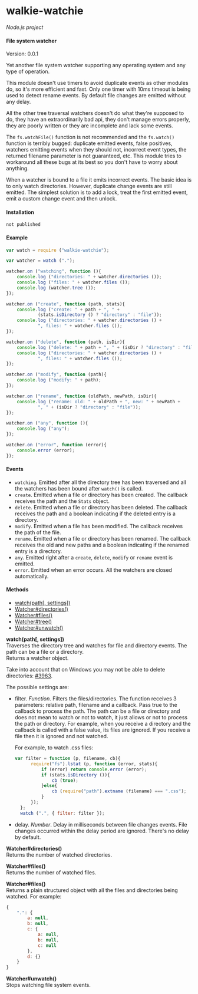 walkie-watchie
==============

_Node.js project_

#### File system watcher ####

Version: 0.0.1

Yet another file system watcher supporting any operating system and any type of operation.

This module doesn't use timers to avoid duplicate events as other modules do, so it's more efficient and fast. Only one timer with 10ms timeout is being used to detect rename events. By default file changes are emitted without any delay.

All the other tree traversal watchers doesn't do what they're supposed to do, they have an extraordinarily bad api, they don't manage errors properly, they are poorly written or they are incomplete and lack some events.

The `fs.watchFile()` function is not recommended and the `fs.watch()` function is terribly bugged: duplicate emitted events, false positives, watchers emitting events when they should not, incorrect event types, the returned filename parameter is not guaranteed, etc. This module tries to workaround all these bugs at its best so you don't have to worry about anything.

When a watcher is bound to a file it emits incorrect events. The basic idea is to only watch directories. However, duplicate change events are still emitted. The simplest solution is to add a lock, treat the first emitted event, emit a custom change event and then unlock.

#### Installation ####

```
not published
```

#### Example ####

```javascript
var watch = require ("walkie-watchie");

var watcher = watch (".");

watcher.on ("watching", function (){
	console.log ("directories: " + watcher.directories ());
	console.log ("files: " + watcher.files ());
	console.log (watcher.tree ());
});

watcher.on ("create", function (path, stats){
	console.log ("create: " + path + ", " +
			(stats.isDirectory () ? "directory" : "file"));
	console.log ("directories: " + watcher.directories () +
			", files: " + watcher.files ());
});

watcher.on ("delete", function (path, isDir){
	console.log ("delete: " + path + ", " + (isDir ? "directory" : "file"));
	console.log ("directories: " + watcher.directories () +
			", files: " + watcher.files ());
});

watcher.on ("modify", function (path){
	console.log ("modify: " + path);
});

watcher.on ("rename", function (oldPath, newPath, isDir){
	console.log ("rename: old: " + oldPath + ", new: " + newPath + 
			", " + (isDir ? "directory" : "file"));
});

watcher.on ("any", function (){
	console.log ("any");
});

watcher.on ("error", function (error){
	console.error (error);
});
```

#### Events ####
- `watching`. Emitted after all the directory tree has been traversed and all the watchers has been bound after `watch()` is called.
- `create`. Emitted when a file or directory has been created. The callback receives the path and the `Stats` object.
- `delete`. Emitted when a file or directory has been deleted. The callback receives the path and a boolean indicating if the deleted entry is a directory.
- `modify`. Emitted when a file has been modified. The callback receives the path of the file.
- `rename`. Emitted when a file or directory has been renamed. The callback receives the old and new paths and a boolean indicating if the renamed entry is a directory.
- `any`. Emitted right after a `create`, `delete`, `modify` or `rename` event is emitted.
- `error`. Emitted when an error occurs. All the watchers are closed automatically.

#### Methods ####

- [watch(path[, settings])](#watch)
- [Watcher#directories()](#directories)
- [Watcher#files()](#files)
- [Watcher#tree()](#tree)
- [Watcher#unwatch()](#unwatch)

<a name="watch"></a>
__watch(path[, settings])__  
Traverses the directory tree and watches for file and directory events. The path can be a file or a directory.   
Returns a watcher object.

Take into account that on Windows you may not be able to delete directories: [#3963](https://github.com/joyent/node/issues/3963).

The possible settings are:
- filter. _Function_. Filters the files/directories. The function receives 3 parameters: relative path, filename and a callback. Pass true to the callback to process the path. The path can be a file or directory and does not mean to watch or not to watch, it just allows or not to process the path or directory. For example, when you receive a directory and the callback is called with a false value, its files are ignored. If you receive a file then it is ignored and not watched.

  For example, to watch .css files:
  
  ```javascript
  var filter = function (p, filename, cb){
		require("fs").lstat (p, function (error, stats){
			if (error) return console.error (error);
			if (stats.isDirectory ()){
				cb (true);
			}else{
				cb (require("path").extname (filename) === ".css");
			}
		});
	};
	watch (".", { filter: filter });
  ```

- delay. _Number_. Delay in milliseconds between file changes events. File changes occurred within the delay period are ignored. There's no delay by default.

<a name="directories"></a>
__Watcher#directories()__  
Returns the number of watched directories.

<a name="files"></a>
__Watcher#files()__  
Returns the number of watched files.

<a name="tree"></a>
__Watcher#files()__  
Returns a plain structured object with all the files and directories being watched. For example:

```javascript
{
	".": {
		a: null,
		b: null,
		c: {
			a: null,
			b: null,
			c: null
		},
		d: {}
	}
}
```

<a name="unwatch"></a>
__Watcher#unwatch()__  
Stops watching file system events.